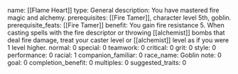 name: [[Flame Heart]]
type: General
description: You have mastered fire magic and alchemy.
prerequisites: [[Fire Tamer]], character level 5th, goblin.
prerequisite_feats: [[Fire Tamer]]
benefit: You gain fire resistance 5. When casting spells with the fire descriptor or throwing [[alchemist]] bombs that deal fire damage, treat your caster level or [[alchemist]] level as if you were 1 level higher.
normal: 0
special: 0
teamwork: 0
critical: 0
grit: 0
style: 0
performance: 0
racial: 1
companion_familiar: 0
race_name: Goblin
note: 0
goal: 0
completion_benefit: 0
multiples: 0
suggested_traits: 0
